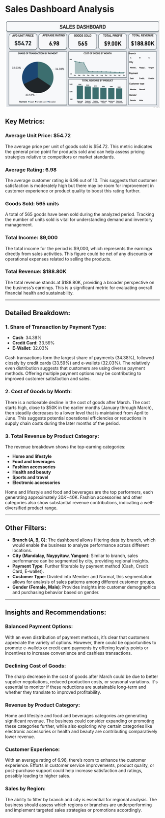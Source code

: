 # Sales Dashboard Analysis

![Sales Performance Dashboard](./second_dash_board.jpg)

## Key Metrics:

### **Average Unit Price: $54.72**
The average price per unit of goods sold is $54.72. This metric indicates the general price point for products sold and can help assess pricing strategies relative to competitors or market standards.

### **Average Rating: 6.98**
The average customer rating is 6.98 out of 10. This suggests that customer satisfaction is moderately high but there may be room for improvement in customer experience or product quality to boost this rating further.

### **Goods Sold: 565 units**
A total of 565 goods have been sold during the analyzed period. Tracking the number of units sold is vital for understanding demand and inventory management.

### **Total Income: $9,000**
The total income for the period is $9,000, which represents the earnings directly from sales activities. This figure could be net of any discounts or operational expenses related to selling the products.

### **Total Revenue: $188.80K**
The total revenue stands at $188.80K, providing a broader perspective on the business’s earnings. This is a significant metric for evaluating overall financial health and sustainability.

---

## Detailed Breakdown:

### 1. **Share of Transaction by Payment Type:**
- **Cash**: 34.38%
- **Credit Card**: 33.59%
- **E-Wallet**: 32.03%

Cash transactions form the largest share of payments (34.38%), followed closely by credit cards (33.59%) and e-wallets (32.03%). The relatively even distribution suggests that customers are using diverse payment methods. Offering multiple payment options may be contributing to improved customer satisfaction and sales.

### 2. **Cost of Goods by Month:**
There is a noticeable decline in the cost of goods after March. The cost starts high, close to $50K in the earlier months (January through March), then steadily decreases to a lower level that is maintained from April to June. This suggests potential operational efficiencies or reductions in supply chain costs during the later months of the period.

### 3. **Total Revenue by Product Category:**
The revenue breakdown shows the top-earning categories:
- **Home and lifestyle**
- **Food and beverages**
- **Fashion accessories**
- **Health and beauty**
- **Sports and travel**
- **Electronic accessories**

Home and lifestyle and food and beverages are the top performers, each generating approximately $30K-$40K. Fashion accessories and other categories also show substantial revenue contributions, indicating a well-diversified product range.

---

## Other Filters:

- **Branch (A, B, C)**: The dashboard allows filtering data by branch, which would enable the business to analyze performance across different locations.
- **City (Mandalay, Naypyitaw, Yangon)**: Similar to branch, sales performance can be segmented by city, providing regional insights.
- **Payment Type**: Further filterable by payment method (Cash, Credit Card, E-wallet).
- **Customer Type**: Divided into Member and Normal, this segmentation allows for analysis of sales patterns among different customer groups.
- **Gender (Female, Male)**: Provides insights into customer demographics and purchasing behavior based on gender.

---

## Insights and Recommendations:

### **Balanced Payment Options:**
With an even distribution of payment methods, it’s clear that customers appreciate the variety of options. However, there could be opportunities to promote e-wallets or credit card payments by offering loyalty points or incentives to increase convenience and cashless transactions.

### **Declining Cost of Goods:**
The sharp decrease in the cost of goods after March could be due to better supplier negotiations, reduced production costs, or seasonal variations. It's essential to monitor if these reductions are sustainable long-term and whether they translate to improved profitability.

### **Revenue by Product Category:**
Home and lifestyle and food and beverages categories are generating significant revenue. The business could consider expanding or promoting these categories further, while also exploring why certain categories like electronic accessories or health and beauty are contributing comparatively lower revenue.

### **Customer Experience:**
With an average rating of 6.98, there’s room to enhance the customer experience. Efforts in customer service improvements, product quality, or post-purchase support could help increase satisfaction and ratings, possibly leading to higher sales.

### **Sales by Region:**
The ability to filter by branch and city is essential for regional analysis. The business should assess which regions or branches are underperforming and implement targeted sales strategies or promotions accordingly.
